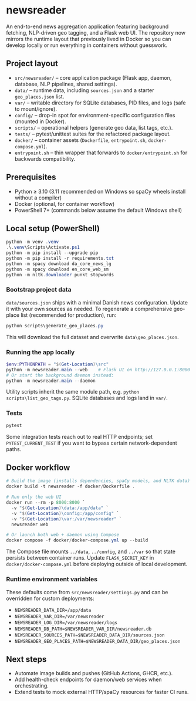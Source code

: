 # newsreader

An end-to-end news aggregation application featuring background fetching, NLP-driven geo tagging, and a Flask web UI. The repository now mirrors the runtime layout that previously lived in Docker so you can develop locally or run everything in containers without guesswork.

## Project layout

- `src/newsreader/` – core application package (Flask app, daemon, database, NLP pipelines, shared settings).
- `data/` – runtime data, including `sources.json` and a starter `geo_places.json` list.
- `var/` – writable directory for SQLite databases, PID files, and logs (safe to mount/ignore).
- `config/` – drop-in spot for environment-specific configuration files (mounted in Docker).
- `scripts/` – operational helpers (generate geo data, list tags, etc.).
- `tests/` – pytest/unittest suites for the refactored package layout.
- `docker/` – container assets (`Dockerfile`, `entrypoint.sh`, `docker-compose.yml`).
- `entrypoint.sh` – thin wrapper that forwards to `docker/entrypoint.sh` for backwards compatibility.

## Prerequisites

- Python ≥ 3.10 (3.11 recommended on Windows so spaCy wheels install without a compiler)
- Docker (optional, for container workflow)
- PowerShell 7+ (commands below assume the default Windows shell)

## Local setup (PowerShell)

```powershell
python -m venv .venv
.\.venv\Scripts\Activate.ps1
python -m pip install --upgrade pip
python -m pip install -r requirements.txt
python -m spacy download da_core_news_lg
python -m spacy download en_core_web_sm
python -m nltk.downloader punkt stopwords
```

### Bootstrap project data

`data/sources.json` ships with a minimal Danish news configuration. Update it with your own sources as needed. To regenerate a comprehensive geo-place list (recommended for production), run:

```powershell
python scripts\generate_geo_places.py
```

This will download the full dataset and overwrite `data\geo_places.json`.

### Running the app locally

```powershell
$env:PYTHONPATH = "$(Get-Location)\src"
python -m newsreader.main --web    # Flask UI on http://127.0.0.1:8000
# Or start the background daemon instead:
python -m newsreader.main --daemon
```

Utility scripts inherit the same module path, e.g. `python scripts\list_geo_tags.py`. SQLite databases and logs land in `var/`.

### Tests

```powershell
pytest
```

Some integration tests reach out to real HTTP endpoints; set `PYTEST_CURRENT_TEST` if you want to bypass certain network-dependent paths.

## Docker workflow

```powershell
# Build the image (installs dependencies, spaCy models, and NLTK data)
docker build -t newsreader -f docker/Dockerfile .

# Run only the web UI
docker run --rm -p 8000:8000 `
  -v "$(Get-Location)\data:/app/data" `
  -v "$(Get-Location)\config:/app/config" `
  -v "$(Get-Location)\var:/var/newsreader" `
  newsreader web

# Or launch both web + daemon using Compose
docker compose -f docker/docker-compose.yml up --build
```

The Compose file mounts `../data`, `../config`, and `../var` so that state persists between container runs. Update `FLASK_SECRET_KEY` in `docker/docker-compose.yml` before deploying outside of local development.

### Runtime environment variables

These defaults come from `src/newsreader/settings.py` and can be overridden for custom deployments:

- `NEWSREADER_DATA_DIR=/app/data`
- `NEWSREADER_VAR_DIR=/var/newsreader`
- `NEWSREADER_LOG_DIR=/var/newsreader/logs`
- `NEWSREADER_DB_PATH=$NEWSREADER_VAR_DIR/newsreader.db`
- `NEWSREADER_SOURCES_PATH=$NEWSREADER_DATA_DIR/sources.json`
- `NEWSREADER_GEO_PLACES_PATH=$NEWSREADER_DATA_DIR/geo_places.json`

## Next steps

- Automate image builds and pushes (GitHub Actions, GHCR, etc.).
- Add health-check endpoints for daemon/web services when orchestrating.
- Extend tests to mock external HTTP/spaCy resources for faster CI runs.
